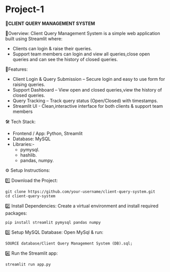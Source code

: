 # Project-1
📌**CLIENT QUERY MANAGEMENT SYSTEM**

📖Overview:
Client Query Management System is a simple web application built using Streamlit where:

- Clients can login & raise their queries.
- Support team members can login and view all queries,close open queries and can see the history of closed queries.


🚀Features:
- Client Login & Query Submission – Secure login and easy to use form for raising queries.
- Support Dashboard – View open and closed queries,view the history of closed queries.
- Query Tracking – Track query status (Open/Closed) with timestamps.
- Streamlit UI - Clean,interactive interface for both clients & support team members


🛠 Tech Stack:
- Frontend / App: Python, Streamlit
- Database: MySQL
- Libraries:-
   - pymysql.
   - hashlib.
   - pandas, numpy.

⚙️ Setup Instructions:

1️⃣ Download the Project:

    git clone https://github.com/your-username/client-query-system.git
    cd client-query-system

2️⃣ Install Dependencies:
Create a virtual environment and install required packages:

    pip install streamlit pymysql pandas numpy

3️⃣ Setup MySQL Database:
Open MySql & run:

    SOURCE database/Client Query Management System (DB).sql;

4️⃣ Run the Streamlit app:

    streamlit run app.py




